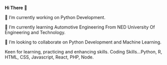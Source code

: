 **Hi There** 👋

🔭 I’m currently working on Python Development.

🌱 I’m currently learning Automotive Engineering From NED University Of Engineering and Technology.

👯 I’m looking to collaborate on Python Development and Machine Learning.

Keen for learning, practicing and enhancing skills. Coding Skills...Python, R, HTML, CSS, Javascript, React, PHP, Node.

